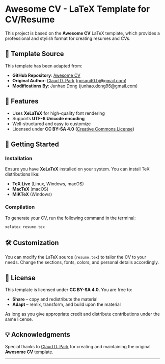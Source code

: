 # Awesome CV - LaTeX Template for CV/Resume

This project is based on the **Awesome CV** LaTeX template, which provides a professional and stylish format for creating resumes and CVs.

## 📄 Template Source
This template has been adapted from:
- **GitHub Repository**: [Awesome CV](https://github.com/posquit0/Awesome-CV)
- **Original Author**: [Claud D. Park](http://www.posquit0.com) (<posquit0.bj@gmail.com>)
- **Modifications By**: Junhao Dong (<junhao.dong96@gmail.com>)

## 📝 Features
- Uses **XeLaTeX** for high-quality font rendering
- Supports **UTF-8 Unicode encoding**
- Well-structured and easy to customize
- Licensed under **CC BY-SA 4.0** ([Creative Commons License](https://creativecommons.org/licenses/by-sa/4.0/))

## 🚀 Getting Started
### Installation
Ensure you have **XeLaTeX** installed on your system. You can install TeX distributions like:
- **TeX Live** (Linux, Windows, macOS)
- **MacTeX** (macOS)
- **MiKTeX** (Windows)

### Compilation
To generate your CV, run the following command in the terminal:
```sh
xelatex resume.tex
```

## 🛠 Customization
You can modify the LaTeX source (`resume.tex`) to tailor the CV to your needs. Change the sections, fonts, colors, and personal details accordingly.

## 📜 License
This template is licensed under **CC BY-SA 4.0**. You are free to:
- **Share** – copy and redistribute the material
- **Adapt** – remix, transform, and build upon the material

As long as you give appropriate credit and distribute contributions under the same license.

## 💡 Acknowledgments
Special thanks to [Claud D. Park](http://www.posquit0.com) for creating and maintaining the original **Awesome CV** template.

---
